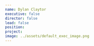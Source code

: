 ```yaml
---
name: Dylan Claytor
executive: false
director: false
lead: false
position:  
project:  
image: ../assets/default_exec_image.png
---
```

